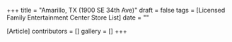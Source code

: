 +++
title = "Amarillo, TX (1900 SE 34th Ave)"
draft = false
tags = [Licensed Family Entertainment Center Store List]
date = ""

[Article]
contributors = []
gallery = []
+++